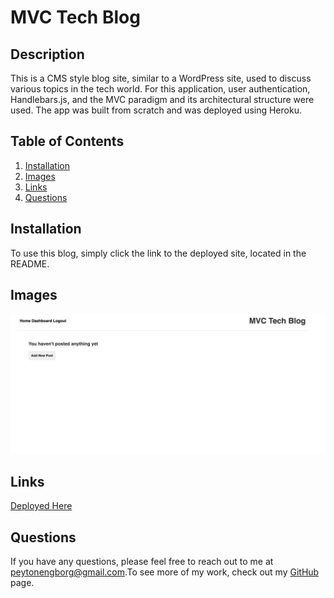 
  # MVC Tech Blog
  
  ## Description
  This is a CMS style blog site, similar to a WordPress site, used to discuss various topics in the tech world. For this application, user authentication, Handlebars.js, and the MVC paradigm and its architectural structure were used. The app was built from scratch and was deployed using Heroku.
  
## Table of Contents
1. [Installation](#installation)
2. [Images](#images)
3. [Links](#links)
4. [Questions](#questions)

  ## Installation
  To use this blog, simply click the link to the deployed site, located in the README.
  
  ## Images 
  ![blog screenshot](/Screenshot%202024-02-05%20at%2012.39.12%20PM.png)
  
  ## Links
  [Deployed Here](https://mvc-techblog1-b1c1e5aea41f.herokuapp.com/)

  ## Questions
If you have any questions, please feel free to reach out to me at [peytonengborg@gmail.com](mailto:peytonengborg@gmail.com).To see more of my work, check out my [GitHub](https://github.com/phechzzz) page.
